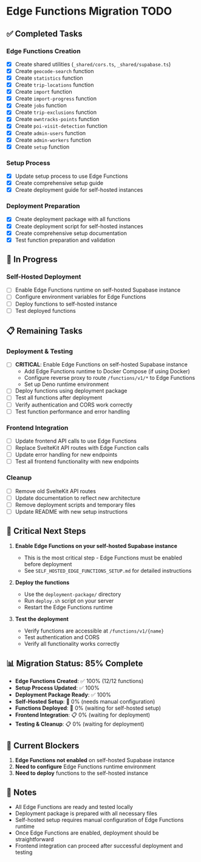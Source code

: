# Edge Functions Migration TODO

## ✅ Completed Tasks

### Edge Functions Creation
- [x] Create shared utilities (`_shared/cors.ts`, `_shared/supabase.ts`)
- [x] Create `geocode-search` function
- [x] Create `statistics` function
- [x] Create `trip-locations` function
- [x] Create `import` function
- [x] Create `import-progress` function
- [x] Create `jobs` function
- [x] Create `trip-exclusions` function
- [x] Create `owntracks-points` function
- [x] Create `poi-visit-detection` function
- [x] Create `admin-users` function
- [x] Create `admin-workers` function
- [x] Create `setup` function

### Setup Process
- [x] Update setup process to use Edge Functions
- [x] Create comprehensive setup guide
- [x] Create deployment guide for self-hosted instances

### Deployment Preparation
- [x] Create deployment package with all functions
- [x] Create deployment script for self-hosted instances
- [x] Create comprehensive setup documentation
- [x] Test function preparation and validation

## 🔄 In Progress

### Self-Hosted Deployment
- [ ] Enable Edge Functions runtime on self-hosted Supabase instance
- [ ] Configure environment variables for Edge Functions
- [ ] Deploy functions to self-hosted instance
- [ ] Test deployed functions

## 📋 Remaining Tasks

### Deployment & Testing
- [ ] **CRITICAL**: Enable Edge Functions on self-hosted Supabase instance
  - Add Edge Functions runtime to Docker Compose (if using Docker)
  - Configure reverse proxy to route `/functions/v1/*` to Edge Functions
  - Set up Deno runtime environment
- [ ] Deploy functions using deployment package
- [ ] Test all functions after deployment
- [ ] Verify authentication and CORS work correctly
- [ ] Test function performance and error handling

### Frontend Integration
- [ ] Update frontend API calls to use Edge Functions
- [ ] Replace SvelteKit API routes with Edge Function calls
- [ ] Update error handling for new endpoints
- [ ] Test all frontend functionality with new endpoints

### Cleanup
- [ ] Remove old SvelteKit API routes
- [ ] Update documentation to reflect new architecture
- [ ] Remove deployment scripts and temporary files
- [ ] Update README with new setup instructions

## 🚨 Critical Next Steps

1. **Enable Edge Functions on your self-hosted Supabase instance**
   - This is the most critical step - Edge Functions must be enabled before deployment
   - See `SELF_HOSTED_EDGE_FUNCTIONS_SETUP.md` for detailed instructions

2. **Deploy the functions**
   - Use the `deployment-package/` directory
   - Run `deploy.sh` script on your server
   - Restart the Edge Functions runtime

3. **Test the deployment**
   - Verify functions are accessible at `/functions/v1/{name}`
   - Test authentication and CORS
   - Verify all functionality works correctly

## 📊 Migration Status: 85% Complete

- **Edge Functions Created**: ✅ 100% (12/12 functions)
- **Setup Process Updated**: ✅ 100%
- **Deployment Package Ready**: ✅ 100%
- **Self-Hosted Setup**: 🔄 0% (needs manual configuration)
- **Functions Deployed**: 🔄 0% (waiting for self-hosted setup)
- **Frontend Integration**: 📋 0% (waiting for deployment)
- **Testing & Cleanup**: 📋 0% (waiting for deployment)

## 🎯 Current Blockers

1. **Edge Functions not enabled** on self-hosted Supabase instance
2. **Need to configure** Edge Functions runtime environment
3. **Need to deploy** functions to the self-hosted instance

## 📝 Notes

- All Edge Functions are ready and tested locally
- Deployment package is prepared with all necessary files
- Self-hosted setup requires manual configuration of Edge Functions runtime
- Once Edge Functions are enabled, deployment should be straightforward
- Frontend integration can proceed after successful deployment and testing